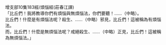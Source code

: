 增支部10集183經/煩惱經(莊春江譯)  
「比丘們！我將教導你們有煩惱與無煩惱法，你們要聽！……（中略）。  
比丘們！什麼是有煩惱法呢？殺生、……（中略）邪見，比丘們！這被稱為有煩惱法。  
而，比丘們！什麼是無煩惱法呢？戒絕殺生、……（中略）正見，比丘們！這被稱為無煩惱法。」  
  
  
